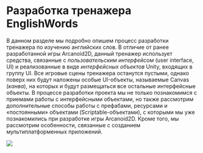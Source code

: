 # Разработка тренажера EnglishWords
В данном разделе мы подробно опишем процесс разработки тренажера по изучению английских слов. В отличие от ранее разработанной игры Arcanoid2D, данный тренажер использует средства, связанные с *пользовательским интерфейсом* (user interface, UI) и реализованные в виде *интерфейсных объектов* Unity, входящих в группу UI. Все игровые сцены тренажера останутся пустыми, однако поверх них будут наложены особые UI-объекты, называемые Canvas (*канва*), на которых и будут размещаться все остальные интерфейсные объекты. В процессе разработки проекта мы не только познакомимся с приемами работы с интерфейсными объектами, но также рассмотрим дополнительные способы работы с префабами, ресурсами и «постоянными» объектами (Scriptable-объектами), с которыми мы уже познакомились при разработке игры Arcanoid2D. Кроме того, мы рассмотрим особенности, связанные с созданием мультиплатформенных приложений.

![](https://images.unsplash.com/photo-1543832923-44667a44c804?q=80&w=1644&auto=format&fit=crop&ixlib=rb-4.0.3&ixid=M3wxMjA3fDB8MHxwaG90by1wYWdlfHx8fGVufDB8fHx8fA%3D%3D)

